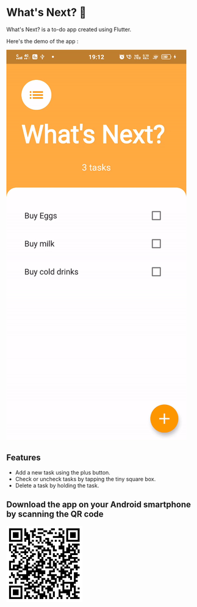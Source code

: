 # What's Next? 🤔

What's Next? is a to-do app created using Flutter.

Here's the demo of the app :

![What's Next? Demo](https://github.com/ashutoshkrris/Flutter-Projects/blob/master/images/todo.gif)

## Features

* Add a new task using the plus button.
* Check or uncheck tasks by tapping the tiny square box.
* Delete a task by holding the task.

## Download the app on your Android smartphone by scanning the QR code

![What's Next? QR Code](https://github.com/ashutoshkrris/Flutter-Projects/blob/master/what_next_flutter/what_next.png)
